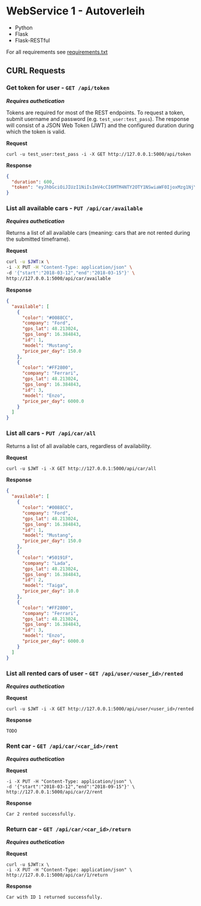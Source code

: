 # WebService 1 - Autoverleih

* Python
* Flask
* Flask-RESTful

For all requirements see [requirements.txt](./requirements.txt)

## CURL Requests
### Get token for user - `GET /api/token`
***Requires authetication***

Tokens are required for most of the REST endpoints. 
To request a token, submit username and password (e.g. `test_user:test_pass`).
The response will consist of a JSON Web Token (JWT) and the configured duration during which the token is valid.

**Request**
```shell
curl -u test_user:test_pass -i -X GET http://127.0.0.1:5000/api/token
``` 

**Response**
```json 
{
  "duration": 600,
  "token": "eyJhbGciOiJIUzI1NiIsImV4cCI6MTM4NTY2OTY1NSwiaWF0IjoxMzg1NjY5MDU1fQ.eyJpZCI6MX0.XbOEFJkhjHJ5uRINh2JA1BPzXjSohKYDRT472wGOvjc"
}
```

### List all available cars - `PUT /api/car/available`
***Requires authetication***

Returns a list of all available cars (meaning: cars that are not rented during the submitted timeframe).

**Request**
```bash
curl -u $JWT:x \
-i -X PUT -H "Content-Type: application/json" \
-d '{"start":"2018-03-12","end":"2018-03-15"}' \
http://127.0.0.1:5000/api/car/available
```

**Response**
```json
{
  "available": [
    {
      "color": "#0088CC", 
      "company": "Ford", 
      "gps_lat": 48.213024, 
      "gps_long": 16.384843, 
      "id": 1, 
      "model": "Mustang", 
      "price_per_day": 150.0
    }, 
    {
      "color": "#FF2800", 
      "company": "Ferrari", 
      "gps_lat": 48.213024, 
      "gps_long": 16.384843, 
      "id": 3, 
      "model": "Enzo", 
      "price_per_day": 6000.0
    }
  ]
}

```

### List all cars - `PUT /api/car/all`
Returns a list of all available cars, regardless of availability.

**Request**
```shell
curl -u $JWT -i -X GET http://127.0.0.1:5000/api/car/all
```

**Response**
```json
{
  "available": [
    {
      "color": "#0088CC", 
      "company": "Ford", 
      "gps_lat": 48.213024, 
      "gps_long": 16.384843, 
      "id": 1, 
      "model": "Mustang", 
      "price_per_day": 150.0
    }, 
    {
      "color": "#50191F", 
      "company": "Lada", 
      "gps_lat": 48.213024,
      "gps_long": 16.384843, 
      "id": 2, 
      "model": "Taiga", 
      "price_per_day": 10.0
    }, 
    {
      "color": "#FF2800", 
      "company": "Ferrari", 
      "gps_lat": 48.213024, 
      "gps_long": 16.384843, 
      "id": 3, 
      "model": "Enzo", 
      "price_per_day": 6000.0
    }
  ]
}
```
### List all rented cars of user - `GET /api/user/<user_id>/rented`
***Requires authetication***

**Request**
```shell
curl -u $JWT -i -X GET http://127.0.0.1:5000/api/user/<user_id>/rented
```

**Response**
```
TODO
```

### Rent car - `GET /api/car/<car_id>/rent`
***Requires authetication***

**Request**

```shellcurl -u $JWT:x \
-i -X PUT -H "Content-Type: application/json" \
-d '{"start":"2018-03-12","end":"2018-09-15"}' \
http://127.0.0.1:5000/api/car/2/rent  
```

**Response**
```
Car 2 rented successfully.
```

### Return car - `GET /api/car/<car_id>/return`

***Requires authetication***

**Request**
```shell
curl -u $JWT:x \
-i -X PUT -H "Content-Type: application/json" \
http://127.0.0.1:5000/api/car/1/return
```

**Response**
```
Car with ID 1 returned successfully.
```

